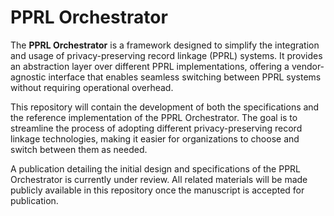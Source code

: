 # PPRL Orchestrator

The **PPRL Orchestrator** is a framework designed to simplify the integration and usage of privacy-preserving record linkage (PPRL) systems. It provides an abstraction layer over different PPRL implementations, offering a vendor-agnostic interface that enables seamless switching between PPRL systems without requiring operational overhead.

This repository will contain the development of both the specifications and the reference implementation of the PPRL Orchestrator. The goal is to streamline the process of adopting different privacy-preserving record linkage technologies, making it easier for organizations to choose and switch between them as needed.

A publication detailing the initial design and specifications of the PPRL Orchestrator is currently under review. All related materials will be made publicly available in this repository once the manuscript is accepted for publication.


